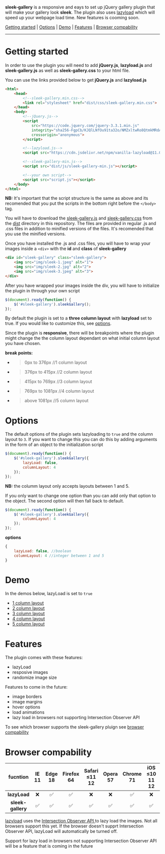 **sleek-gallery** is a responsive and eays to set up jQuery gallery plugin that will make your gallery look **sleek**. The plugin also uses [lazyload](https://github.com/verlok/lazyload) which will speed up your webpage load time. New features is cooming soon.

[Getting started](#getting-started) | [Options](#options) | [Demo](#demo) | [Features](#features) | [Browser compability](#browser-compability)
***
# Getting started
In order to use the plugin you will need to add **jQuery.js**, **lazyload.js** and **sleek-gallery.js** as well as **sleek-gallery.css** to your html file.

You can use the links provided below to get **jQuery.js** and **lazyload.js**
```html
<html>
	<head>
		<!--sleek-gallery.min.css-->
		<link rel="stylesheet" href="dist/css/sleek-gallery.min.css">
	</head>
	<body>
		<!--jQuery.js-->
		<script 
			src="https://code.jquery.com/jquery-3.3.1.min.js" 
			integrity="sha256-FgpCb/KJQlLNfOu91ta32o/NMZxltwRo8QtmkMRdAu8=" 
			crossorigin="anonymous">
		</script>

		<!--lazyload.js-->
		<script src="https://cdn.jsdelivr.net/npm/vanilla-lazyload@11.0.2/dist/lazyload.min.js"></script>

		<!--sleek-gallery-min.js-->
		<script src="dist/js/sleek-gallery-min.js"></script>

		<!--your own script-->
		<script src="script.js"></script>
	</body>
</html>
```
**NB:** It's important that the script structure is the same as above and its recomended that you put the scripts in the bottom right before the `</body>` tag.

You will have to download the [sleek-gallery.js](dist/js) and [sleek-gallery.css](dist/css) from the [dist](dist) directory in this repository. The files are provided in regular .js and .css files in addition to minified versions of the files. It's recomended that you use the minified versions.


Once you have installed the .js and .css files, you will have to wrap your images inside a  `<div>`  with the **id** and **class** of **sleek-gallery**

```html
<div id="sleek-gallery" class="sleek-gallery">
	<img src="img/sleek-1.jpeg" alt="1">
	<img src="img/sleek-2.jpg" alt="2">
	<img src="img/sleek-3.jpeg" alt="3">
</div>
```


After you have wrapped your images inside the div, you will have to initialize the plugin in through your own script

```javascript
$(document).ready(function() {
	$('#sleek-gallery').sleekGallery();
});
```

By default the plugin is set to a **three column layout** with **lazyload** set to true. If you would like to customize this, see [options](#goptions).


Since the plugin is **responsive**, there  will be breakpoints where the plugin might change the the column layout dependant on what initial column layout you have chosen.

**break points:**
- >0px to 376px //1 column layout
- >376px to 415px //2 column layout 
- >415px to 769px //3 column layout
- >769px to 1081px //4 column layout 
- >above 1081px //5 column layout

# Options
The default options of the plugin sets lazyloading to `true` and the column layout to `3`. If you want to change this you can do this by adding arguments in the form of an object to the initialization script

```javascript
$(document).ready(function() {
	$('#sleek-gallery').sleekGallery({
		lazyLoad: false,
		columnLayout: 4
	});
});
```

**NB:** the columm layout only accepts layouts between 1 and 5.


If you only want to change one option than you can add only that option to the object. The second option will then fall back to default.

```javascript
$(document).ready(function() {
	$('#sleek-gallery').sleekGallery({
		columnLayout: 4
	});
});
```



**options**
```javascript
{
	lazyLoad: false, //boolean
	columnLayout: 4 //integer between 1 and 5
}
```



# Demo
In the demos below, lazyLoad is set to `true`
- [1 column layout](https://sleek.ogujord.no/one-col/)
- [2 column layout](https://sleek.ogujord.no/two-col/)
- [3 column layout](https://sleek.ogujord.no/three-col/)
- [4 column layout](https://sleek.ogujord.no/four-col/)
- [5 column layout](https://sleek.ogujord.no/five-col/)

# Features
The plugin comes with these features:
- lazyLoad
- resposive images
- randomize image size

Features to come in the future:
- image borders
- image margins
- hover options
- load animations
- lazy load in browsers not supporting Intersection Observer API

To see which browser supports the sleek-gallery pluign see [browser compability](#browser-compability)


# Browser compability
|fucntion          |IE<br/>11         |Edge<br/>18       | Firefox<br/> 64|Safari<br/>≤11 12|Opera<br/>57|Chrome<br/>71|iOS<br/>≤10 11 12|Android  ≤3 4|
|:----------------:|:-------------:|:-------------:|:----------:|:------------:|:------:|:-------:|:-----------:|:----------:|
|**lazyLoad**      | ❌            | ✅            | ✅        |❌           |❌     |✅       |❌          |✅          |
|**sleek-gallery** | ✅            | ✅           | ✅         |✅          |✅      |✅       |✅          |✅          |

[lazyload](https://github.com/verlok/lazyload) uses the [Intersection Observer API
](https://developer.mozilla.org/en-US/docs/Web/API/Intersection_Observer_API) to lazy load the images. Not all browsers support this yet. If the browser doesn't supprt Intersection Observer API, lazyLoad will automatically be turned off.

Support for lazy load in browsers not supporting Intersection Observer API will be a feature that is coming in the future
